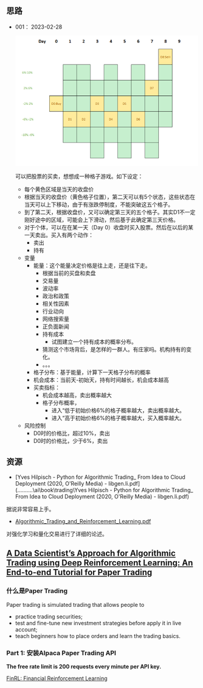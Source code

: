 ## 思路

- 001： 2023-02-28

  ![image-20230228102411792](images/image-20230228102411792.png)

  可以把股票的买卖，想想成一种格子游戏。如下设定：

  - 每个黄色区域是当天的收盘价
  - 根据当天的收盘价（黄色格子位置），第二天可以有5个状态，这些状态在当天可以上下移动，由于有涨跌停制度，不能突破这五个格子。
  - 到了第二天，根据收盘价，又可以确定第三天的五个格子。其实D1不一定刚好途中的区域，可能会上下滑动，然后基于此确定第三天价格。
  - 对于个体，可以在在某一天（Day 0）收盘时买入股票。然后在以后的某一天卖出。买入有两个动作：
    - 卖出
    - 持有
  - 变量
    - 能量：这个能量决定价格是往上走，还是往下走。
      - 根据当前的买盘和卖盘
      - 交易量
      - 波动率
      - 政治和政策
      - 相关性因素
      - 行业动向
      - 网络搜索量
      - 正负面新闻
      - 持有成本
        - 试图建立一个持有成本的概率分布。
      - 猜测这个市场背后，是怎样的一群人。有庄家吗。机构持有的变化。
      - 。。。
    - 格子分布：基于能量，计算下一天格子分布的概率
    - 机会成本：当前天-初始天，持有时间越长，机会成本越高
    - 买卖指标：
      - 机会成本越高，卖出概率越大
      - 格子分布概率，
        - 进入“低于初始价格6%的格子概率越大，卖出概率越大。
        - 进入“高于初始价格6%的格子概率越大，买入概率越大。
  - 风险控制
    - D0时的价格比，超过10%，卖出
    - D0时的价格比，少于6%，卖出

## 资源

-  [Yves Hilpisch - Python for Algorithmic Trading_ From Idea to Cloud Deployment (2020, O'Reilly Media) - libgen.li.pdf](..\..\..\..\..\ai\book\trading\Yves Hilpisch - Python for Algorithmic Trading_ From Idea to Cloud Deployment (2020, O'Reilly Media) - libgen.li.pdf) 

  据说非常容易上手。

-  [Algorithmic_Trading_and_Reinforcement_Learning.pdf](..\..\..\..\..\ai\book\trading\Algorithmic_Trading_and_Reinforcement_Learning.pdf) 

  对强化学习和量化交易进行了详细的论述。

## [A Data Scientist’s Approach for Algorithmic Trading using Deep Reinforcement Learning: An End-to-end Tutorial for Paper Trading](https://medium.datadriveninvestor.com/a-data-scientists-approach-for-algorithmic-trading-using-deep-reinforcement-learning-an-be8da40b2230)

### 什么是Paper Trading

Paper trading is simulated trading that allows people to 

- practice trading securities; 
- test and fine-tune new investment strategies before apply it in live account; 
- teach beginners how to place orders and learn the trading basics.

### Part 1: 安装Alpaca Paper Trading API

**The free rate limit is 200 requests every minute per API key.**



[FinRL: Financial Reinforcement Learning](https://github.com/AI4Finance-Foundation/FinRL)